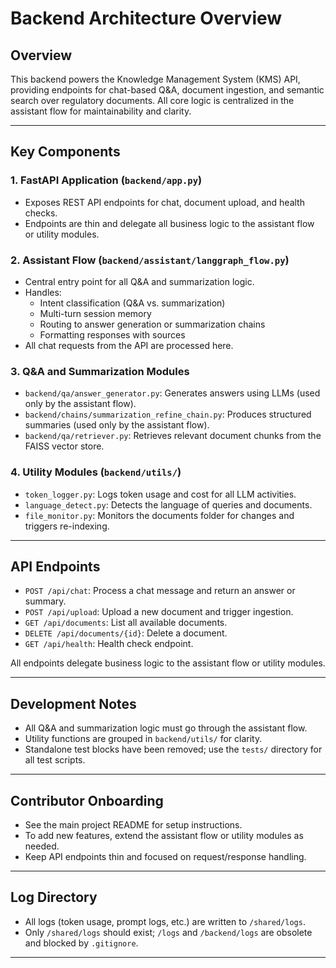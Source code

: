 # Backend Architecture Overview

## Overview
This backend powers the Knowledge Management System (KMS) API, providing endpoints for chat-based Q&A, document ingestion, and semantic search over regulatory documents. All core logic is centralized in the assistant flow for maintainability and clarity.

---

## Key Components

### 1. FastAPI Application (`backend/app.py`)
- Exposes REST API endpoints for chat, document upload, and health checks.
- Endpoints are thin and delegate all business logic to the assistant flow or utility modules.

### 2. Assistant Flow (`backend/assistant/langgraph_flow.py`)
- Central entry point for all Q&A and summarization logic.
- Handles:
  - Intent classification (Q&A vs. summarization)
  - Multi-turn session memory
  - Routing to answer generation or summarization chains
  - Formatting responses with sources
- All chat requests from the API are processed here.

### 3. Q&A and Summarization Modules
- `backend/qa/answer_generator.py`: Generates answers using LLMs (used only by the assistant flow).
- `backend/chains/summarization_refine_chain.py`: Produces structured summaries (used only by the assistant flow).
- `backend/qa/retriever.py`: Retrieves relevant document chunks from the FAISS vector store.

### 4. Utility Modules (`backend/utils/`)
- `token_logger.py`: Logs token usage and cost for all LLM activities.
- `language_detect.py`: Detects the language of queries and documents.
- `file_monitor.py`: Monitors the documents folder for changes and triggers re-indexing.

---

## API Endpoints

- `POST /api/chat`: Process a chat message and return an answer or summary.
- `POST /api/upload`: Upload a new document and trigger ingestion.
- `GET /api/documents`: List all available documents.
- `DELETE /api/documents/{id}`: Delete a document.
- `GET /api/health`: Health check endpoint.

All endpoints delegate business logic to the assistant flow or utility modules.

---

## Development Notes
- All Q&A and summarization logic must go through the assistant flow.
- Utility functions are grouped in `backend/utils/` for clarity.
- Standalone test blocks have been removed; use the `tests/` directory for all test scripts.

---

## Contributor Onboarding
- See the main project README for setup instructions.
- To add new features, extend the assistant flow or utility modules as needed.
- Keep API endpoints thin and focused on request/response handling. 

---

## Log Directory
- All logs (token usage, prompt logs, etc.) are written to `/shared/logs`.
- Only `/shared/logs` should exist; `/logs` and `/backend/logs` are obsolete and blocked by `.gitignore`.

--- 